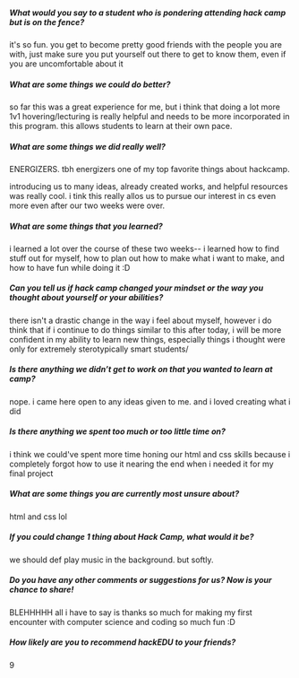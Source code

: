 ##### What would you say to a student who is pondering attending hack camp but is on the fence?

it's so fun. 
you get to become pretty good friends with the people you are with, just make
sure you put yourself out there to get to know them, even if you are
uncomfortable about it

##### What are some things we could do better?

so far this was a great experience for me, but i think that doing a lot more 1v1
hovering/lecturing is really helpful and needs to be more incorporated in this
program. this allows students to learn at their own pace.

##### What are some things we did really well?

ENERGIZERS. tbh energizers one of my top favorite things about hackcamp.

introducing us to many ideas, already created works, and helpful resources was
really cool. i tink this really allos us to pursue our interest in cs even more
even after our two weeks were over.

##### What are some things that you learned?

i learned a lot over the course of these two weeks-- i learned how to find stuff
out for myself, how to plan out how to make what i want to make, and how to have
fun while doing it :D

##### Can you tell us if hack camp changed your mindset or the way you thought about yourself or your abilities?

there isn't a drastic change in the way i feel about myself, however i do think
that if i continue to do things similar to this after today, i will be more
confident in my ability to learn new things, especially things i thought were
only for extremely sterotypically smart students/

##### Is there anything we didn’t get to work on that you wanted to learn at camp?

nope. i came here open to any ideas given to me. and i loved creating what i did

##### Is there anything we spent too much or too little time on?

i think we could've spent more time honing our html and css skills because i
completely forgot how to use it nearing the end when i needed it for my final
project

##### What are some things you are currently most unsure about?

html and css lol

##### If you could change 1 thing about Hack Camp, what would it be?

we should def play music in the background. but softly.

##### Do you have any other comments or suggestions for us? Now is your chance to share!

BLEHHHHH all i have to say is thanks so much for making my first encounter with
computer science and coding so much fun :D

##### How likely are you to recommend hackEDU to your friends?

9
